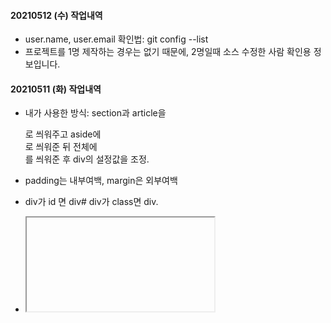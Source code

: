 #### 20210512 (수) 작업내역
- user.name, user.email 확인법: git config --list
- 프로젝트를 1명 제작하는 경우는 없기 때문에, 2명일때 소스 수정한 사람 확인용 정보입니다.
#### 20210511 (화) 작업내역
- 내가 사용한 방식: section과 article을 <div>로 씌워주고 aside에 <div>로 씌워준 뒤 전체에 <div>를 씌워준 후 div의 설정값을 조정.
- padding는 내부여백, margin은 외부여백
- div가 id 면 div#  div가 class면 div.
- <iframe> 에서 반응형을 만들 때, width, height를 그냥 설정하면 vw나 vh를 사용하지 못하지만 style을 사용하여 설정하면 단위를 vw를 사용하여 반응형으로 만들 수 있다.
- **<iframe>에서 홈체이지 좌우가 짤려있다.
- 유튜브영상 넣는법: 우클릭->소스코드 복사 붙여넣기
- 로렘입숨 한글 http://guny.kr/stuff/klorem
- 로렘입숨 영어 http://loremipsum.io/generator
- 줄바꿈이 이루어지는 영역태그를 블럭영역 <p>
- 줄바꿈이 이루어지지 않는 영역은 인라인블럭영역 <span>
- p태그는 문단의약자(Paragraph)
- Emmet문법 h${헬로 html}*6, ({}는 생략가능)
- url결로(path): /루트, /test/html5.html
- 에러-promission: 자격증명이 들어가 있으면, 자격증명관리자에서 제거한 후, git credential-manager uninstall --force 를 타이핑하면 된다.
- HTML5의 레이아웃 구조 제작합니다.
- 서버(응답하는프로그램=response) = 아파치, 톰캣서버
- 클라이언트(요청하는프로그램=request) = 웹브라우저
- HTML은 마크업이 태그로 구성됩니다.<의미있는문자>....</의미있는문자>
- cmd 작업할폴더주소 에서 git clone <github주소>를 타이핑할 시 github에 업데이트 되어 있는 자료를 다운로드 할 수 있다. (.git 포함)
- hppt://127.0.0.1:<Port>(80)[8080|9000|5500|6500]
- PC의 네트워크 내부주소(공통): 127.0.0.1 == localhost
- yahoo.com(도메인) == 74.6.143.25(IP주소)
- 도메인 80은 생략가능 (기본 포트)
- IP주소버전: IPv4, IPv6
- HTML도 버전: HTML5, HTML4.01(old)

- git문제점
- 무한로딩: vs code를 껐다가 킨다.
- 에러-영어 promission: 자격증명관리자에서 제거, cmd 관리자권한실행 git credential-manger uninstall --force
- 에러-user.name, user.email: 터미널에서 git config --local user.name 이름, git config --logcal user.email 이메일
- 에러-읽기전용: 터미널을 확인. 껐다가 새 터미널
- 깃의 사용 순서: 저장(파일저장)->스테이징(커밋 전 임시저장)->커밋(푸쉬 전에 임시저장)->푸쉬(실제로 올라감)

#### 20210510 (월) 작업내역 
- git pull문제였던 것: vs code에서 폴더를 설정하고 clone를 실행하여 만들어진 devilasu.github.io폴더 안에 github아이디인 devilasu.github.io폴더가 다시 만들어지고 그 안에 자료가 복사되었다. 따라서 터미널에서 설정된 경로와 실제 자료가 있는 경로가 불일치하여 문제가 발생했다.
-해결책: 모두 제거 후에 다시 경로를 설정한 후 clone 실행.
- git pull의 경우에는 .git 폴더가 있어야 사용가능하다. 이미 작업세팅이 되어 있는 곳에서 다운로드할 때 사용할 것 같다.
- git clone <주소>는 github에 있는 자료를 그대로 복사한다.(최초에 실행이며 .git폴더도 만들어진다.)
- 별개: git에는 branch, remote저장소개념이 있다. remote개념에서 clone라는 개념이 나온다.
- breanch (분기)의 경우에는 작업이 어느 지점에서 갈라져서 작업이 될 경우에 쓰이는 듯 하다. git checkout으로 이동 가능
- remote는
- Git에서 'User Name' 'User Mail'추가하라고 떠요
- 해결책
- git config --local user.name 이름
- git config --logcal user.email 이메일
- 업로드절차: 1. 커밋(commit)  2. 푸시(push)
- 다운로드절차: 1. 풀(pull) : 교실에서 작업한 결과를 집에서 이어서 작업할 상황
- 레퍼지토리(저장소) 초기화: git init
- 개발PC(html)와 Git 저장소를 연결시킵니다.
- 포트의 역할이 트렌드로 많이 사용됩니다.
- 포트(port): 포트번호로 서비스를 만드는 것이 트렌드
- 이전에는 80포트에 모든 서비스를 묶어놓았습니다.
- 모든서비스를 개별로 분리하는 트렌드가 있습니다.마이크로서비스라고 한다. == RestAPI로 구현이 됩니다.
- 도메인 (예, https://naver.com:1451241/네이버 인증서비스 개발)
- 외부 인원(네이버직원아닌)이 포트기준으로 제작한 서비스를 가져다 사용
- html : Hyper Text MarkUp Language 태그를 사용하는 언어
- md : MarkDown Language 태그를 사용하지 않는 언어

